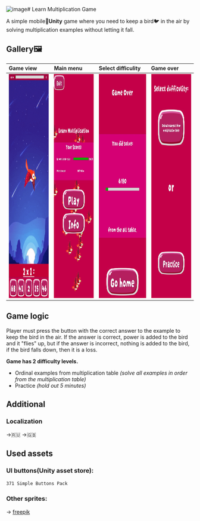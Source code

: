 <img width="711" height="664" alt="image" src="https://github.com/user-attachments/assets/dac1a4a0-184d-4d42-b307-121bb9ce1071" /># Learn Multiplication Game

A simple mobile📱**Unity** game where you need to keep a bird🐦 in the air by solving multiplication examples without letting it fall.

## Gallery🖼️

| Game view | Main menu | Select difficulity | Game over |
|:----------|:----------|:-------------------|:----------|
|  <img width="300" height="600" src=".github/demo.gif">   | <img width="300" height="600" src=".github/demo3.jpg">  | <img width="300" height="600" src=".github/demo2.jpg">   | <img width="300" height="600" src=".github/demo1.jpg">  |

## Game logic

Player must press the button with the correct answer to the example to keep the bird in the air. If the answer is correct, power is added to the bird and it "flies" up, but if the answer is incorrect, nothing is added to the bird, if the bird falls down, then it is a loss.

**Game has 2 difficulty levels.**

* Ordinal examples from multiplication table *(solve all examples in order from the multiplication table)*
* Practice *(hold out 5 minutes)*

## Additional

### Localization

->🇷🇺
->🇬🇧

## Used assets

### **UI** buttons(**Unity** asset store):

    371 Simple Buttons Pack

### Other sprites:

  -> <a href="https://www.freepik.com">freepik</a>
